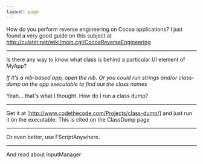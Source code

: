 ```yaml
---
layout: page
---
```




How do you perform reverse engineering on Cocoa applications? 
I just found a very good guide on this subject at http://culater.net/wiki/moin.cgi/CocoaReverseEngineering

----

Is there any way to know what class is behind a particular UI element of MyApp?

*If it's a nib-based app, open the nib. Or you could run strings and/or class-dump on the app executable to find out the class names*

Yeah... that's what I thought.  How do I run a class dump?

----

Get it at [http://www.codethecode.com/Projects/class-dump/] and just run it on the executable.
This is cited on the ClassDump page

----

Or even better, use FScriptAnywhere.

----

And read about InputManager
